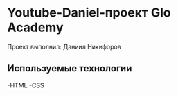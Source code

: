 # Youtube-Daniel-проект  Glo Academy
Проект выполнил: Даниил Никифоров 

## Используемые технологии
-HTML
-CSS
